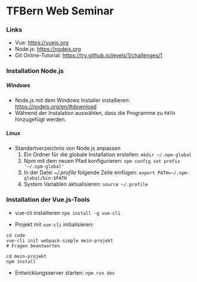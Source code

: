 # TFBern Web Seminar

### Links

* Vue: https://vuejs.org
* Node.js: https://nodejs.org
* Git Online-Tutorial: https://try.github.io/levels/1/challenges/1

### Installation Node.js

##### Windows
* Node.js mit dem Windows Installer installieren: https://nodejs.org/en/#download
* Während der Instalation auswählen, dass die Programme zu `PATH` hinzugefügt werden.

##### Linux
* Standartverzeichnis von Node.js anpassen
    1. Ein Ordner für die globale Installation erstellen: `mkdir ~/.npm-global`
    1. Npm mit dem neuen Pfad konfigurieren: `npm config set prefix '~/.npm-global'`
    1. In der Datei _~/.profile_ folgende Zeile einfügen: `export PATH=~/.npm-global/bin:$PATH`
    1. System Variablen aktualisieren: `source ~/.profile`

### Installation der Vue.js-Tools
* vue-cli installieren `npm install -g vue-cli`

* Projekt mit `vue-cli` initialisieren:

```
cd code
vue-cli init webpack-simple mein-projekt
# Fragen beantworten

cd mein-projekt
npm install
```

* Entwicklungsserver starten: `npm run dev`
